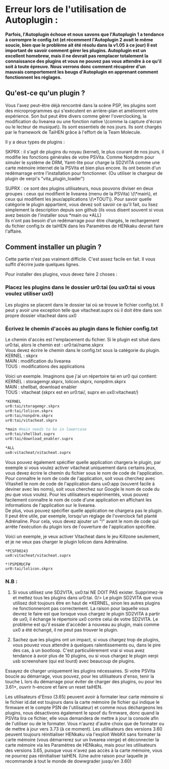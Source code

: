 # Erreur lors de l'utilisation de Autoplugin :

#### Parfois, l'Autoplugin échoue et nous savons que l'Autoplugin 1 a tendance à corrompre le config.txt \(et récemment l'Autoplugin 2 avait le même soucie, bien que le problème ait été résolu dans la v1.05 à ce jour\) Il est important de savoir comment gérer les plugins. Autoplugin est un excellent homebrew, mais il ne devrait pas remplacer totalement la connaissance des plugins et vous ne pouvez pas vous attendre à ce qu'il soit à toute épreuve. Nous verrons donc comment récupérer d'un mauvais comportement les beugs d'Autoplugin en apprenant comment fonctionnent les réglages.

## Qu'est-ce qu'un plugin ?

Vous l'avez peut-être déjà rencontré dans la scène PSP, les plugins sont des microprogrammes qui s'exécutent en arrière-plan et améliorent votre expérience. Son but peut être divers comme gérer l'overclocking, la modification du livearea ou une fonction native \\(comme la capture d'écran ou le lecteur de musique\\). Ils sont essentiels de nos jours. Ils sont chargés par le framework de TaiHEN grâce à l'effort de la Team Molecule.

Il y a deux types de plugins :

SKPRX : il s'agit de plugins du noyau (kernel), le plus courant de nos jours, il modifie les fonctions générales de votre PSVita. Comme Nonpdrm pour simuler le système de DRM, Yamt-lite pour charge la SD2VITA comme une carte mémoire internet de la PSVita et bien plus encore. Ils ont besoin d'un redémarrage entre l'installation pour fonctionner. \(Ou utiliser le chargeur de plugin de xerpi's "vita_plugin_loader"\)

SUPRX : ce sont des plugins utilisateurs, nous pouvons diviser en deux groupes : ceux qui modifient le livearea (menu de la PSVita) \\(\\*main\\), et ceux qui modifient les jeux/applications \\(\\*TOUT\\). Pour savoir quelle catégorie le plugin appartient, vous devez soit savoir ce qu'il fait, ou lisez simplement la description depuis son github \(ils vous disent souvent si vous avez besoin de l'installer sous \*main ou \*ALL\)  
Ils n'ont pas besoin d'un redémarrage pour être chargés, le rechargement du fichier config.tx de taiHEN dans les Paramètres de HENkaku devrait faire l'affaire.



## Comment installer un plugin ?

Cette partie n'est pas vraiment difficile. C'est assez facile en fait. Il vous suffit d'écrire juste quelques lignes.

Pour installer des plugins, vous devez faire 2 choses :

### Placez les plugins dans le dossier ur0:tai \(ou ux0:tai si vous voulez utiliser ux0\)

Les plugins se placent dans le dossier tai où se trouve le fichier config.txt. Il peut y avoir une exception telle que vitacheat.suprx où il doit être dans son propre dossier vitacheat dans ux0

### Écrivez le chemin d'accès au plugin dans le fichier config.txt

Le chemin d'accès est l'emplacement du fichier. Si le plugin est situé dans ur0:tai, alors le chemin est : ur0:tai/name.skprx  
Vous devez écrire le chemin dans le config.txt sous la catégorie du plugin.  
KERNEL : skprx  
MAIN : modification du livearea  
TOUS : modifications des applications

Voici un exemple. Imaginons que j'ai un répertoire tai en ur0 qui contient:  
KERNEL : storagemgr.skprx, lolicon.skprx, nonpdrm.skprx  
MAIN : shellbat, download enabler  
TOUS : vitacheat \(skprx est en ur0:tai/, suprx en ux0:vitacheat/\)

```bash
*KERNEL
ur0:tai/storagemgr.skprx
ur0:tai/lolicon.skprx
ur0:tai/nonpdrm.skprx
ur0:tai/vitacheat.skprx

*main #main needs to be in lowercase
ur0:tai/shellbat.suprx
ur0:tai/download_enabler.suprx

*ALL
ux0:vitacheat/vitacheat.suprx

```


Vous pouvez également spécifier quelle application chargera le plugin, par exemple si vous voulez activer vitacheat uniquement dans certains jeux, vous devez écrire le chemin du fichier sous le nom de code de l'application. Pour connaître le nom de code de l'application, soit vous cherchez avec Vitashell le nom de code de l'application dans ux0:app \(souvent facile à deviner avec les noms), soit vous cherchez sur Google le nom de code du jeu que vous voulez. Pour les utilisateurs expérimentés, vous pouvez facilement connaître le nom de code d'une application en affichant les informations de l'application sur le livearea.  
De plus, vous pouvez spécifier quelle application ne chargera pas le plugin. Il peut être utile, par exemple, lorsqu'un réglage de l'overclock fait planté Adrénaline. Pour cela, vous devez ajouter un "!" avant le nom de code qui arrête l'exécution du plugin lors de l'ouverture de l'application spécifiée.

Voici un exemple, je veux activer Vitacheat dans le jeu Killzone seulement, et je ne veux pas charger le plugin lolicon dans Adrénaline.


```text
*PCSF00243
ux0:vitacheat/vitacheat.suprx

*!PSPEMUCFW
ur0:tai/lolicon.skprx
```

### N.B :

1. Si vous utilisez une SD2VITA, ux0:tai NE DOIT PAS exister. Supprimez-le et mettez tous les plugins dans ur0:tai. 0/> Le plugin SD2VITA que vous utilisez doit toujours être en haut de \*KERNEL, sinon les autres plugins ne fonctionneront pas correctement. La raison pour laquelle vous devrez le faire est que lorsque vous chargez le plugin SD2VITA à partir de ux0, il échange le répertoire ux0 contre celui de votre SD2VITA. Le problème est qu'il essaie d'accéder à nouveau au plugin, mais comme ux0 a été échangé, il ne peut pas trouver le plugin.

2. Sachez que les plugins ont un impact, si vous chargez trop de plugins, vous pouvez vous attendre à quelques ralentissements ou, dans le pire des cas, à un bootloop. C'est particulièrement vrai si vous avez tendance à avoir plus de 10 plugins, ou si vous chargez le plugin xerpi usb screenshare \(qui est lourd) avec beaucoup de plugins.

Essayez de charger uniquement les plugins nécessaires. Si votre PSVita boucle au démarrage, vous pouvez, pour les utilisateurs d'enso, tenir la touche L lors du démarrage pour éviter de charger des plugins, ou pour les 3.61+, ouvrir h-encore et faire un reset taiHEN.

Les utilisateurs d'Enso (3.65) peuvent avoir à formater leur carte mémoire si le fichier id.dat est toujours dans la carte mémoire (le fichier qui indique le firmware et le compte PSN de l'utilisateur) et comme nous déchargeons les plugins, nous désactivons également le spoof du firmware, donc quand la PSVita lira ce fichier, elle vous demandera de mettre à jour la console afin de l'utiliser ou de le formater. Vous n'aurez d'autre choix que de formater ou de mettre à jour vers 3.73 \(à ce moment\). Les utilisateurs des versions 3.60 peuvent toujours réinitialiser HENkaku via l'exploit WebKit sans formater la carte mémoire \(vous démarrerez sur un livearea vierge\) et déconnecter la carte mémoire via les Paramètres de HENkaku, mais pour les utilisateurs des versions 3.65, puisque vous n'avez pas accès à la carte mémoire, vous ne pourrez pas réinitialiser taiHEN. \(Une autre raison pour laquelle je recommande à tout le monde de dowwgrader jusqu'en 3.60\)
